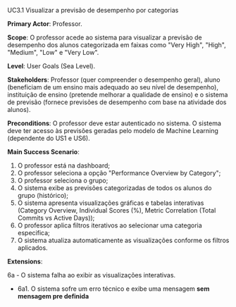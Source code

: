 UC3.1 Visualizar a previsão de desempenho por categorias

**Primary Actor**: Professor.

**Scope**: O professor acede ao sistema para visualizar a previsão de desempenho dos alunos categorizada em faixas como "Very High", "High", "Medium", "Low" e "Very Low".

**Level**: User Goals (Sea Level).

**Stakeholders**: Professor (quer compreender o desempenho geral), aluno (beneficiam de um ensino mais adequado ao seu nível de desempenho), instituição de ensino (pretende melhorar a qualidade de ensino) e o sistema de previsão (fornece previsões de desempenho com base na atividade dos alunos).

**Preconditions**: O professor deve estar autenticado no sistema. O sistema deve ter acesso às previsões geradas pelo modelo de Machine Learning (dependente do US1 e US6). 

**Main Success Scenario**:
1. O professor está na dashboard;
2. O professor seleciona a opção "Performance Overview by Category";
3. O professor seleciona o grupo;
4. O sistema exibe as previsões categorizadas de todos os alunos do grupo (histórico);
5. O sistema apresenta visualizações gráficas e tabelas interativas (Category Overview, Individual Scores (%), Metric Correlation (Total Commits vs Active Days));
6. O professor aplica filtros iterativos ao selecionar uma categoria especifica;
7. O sistema atualiza automaticamente as visualizações conforme os filtros aplicados.

**Extensions**:

6a - O sistema falha ao exibir as visualizações interativas.
- 6a1. O sistema sofre um erro técnico e exibe uma mensagem **sem mensagem pre definida**